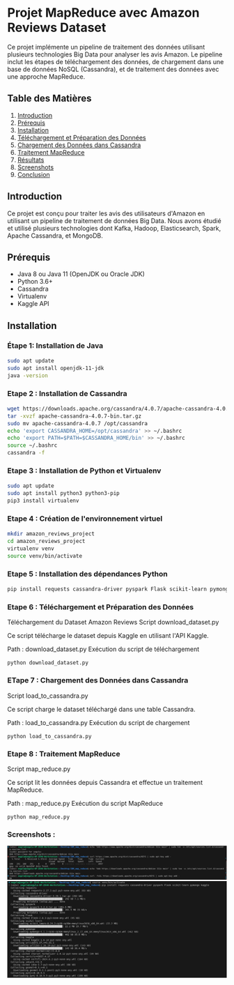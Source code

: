 # Projet MapReduce avec Amazon Reviews Dataset

Ce projet implémente un pipeline de traitement des données utilisant plusieurs technologies Big Data pour analyser les avis Amazon. Le pipeline inclut les étapes de téléchargement des données, de chargement dans une base de données NoSQL (Cassandra), et de traitement des données avec une approche MapReduce.

## Table des Matières

1. [Introduction](#introduction)
2. [Prérequis](#prérequis)
3. [Installation](#installation)
4. [Téléchargement et Préparation des Données](#téléchargement-et-préparation-des-données)
5. [Chargement des Données dans Cassandra](#chargement-des-données-dans-cassandra)
6. [Traitement MapReduce](#traitement-mapreduce)
7. [Résultats](#résultats)
8. [Screenshots](#screenshots)
9. [Conclusion](#conclusion)

## Introduction

Ce projet est conçu pour traiter les avis des utilisateurs d'Amazon en utilisant un pipeline de traitement de données Big Data. Nous avons étudié et utilisé plusieurs technologies dont Kafka, Hadoop, Elasticsearch, Spark, Apache Cassandra, et MongoDB.

## Prérequis

- Java 8 ou Java 11 (OpenJDK ou Oracle JDK)
- Python 3.6+
- Cassandra
- Virtualenv
- Kaggle API

## Installation

### Étape 1: Installation de Java

```bash
sudo apt update
sudo apt install openjdk-11-jdk
java -version
```

### Etape 2 : Installation de Cassandra
```bash
wget https://downloads.apache.org/cassandra/4.0.7/apache-cassandra-4.0.7-bin.tar.gz
tar -xvzf apache-cassandra-4.0.7-bin.tar.gz
sudo mv apache-cassandra-4.0.7 /opt/cassandra
echo 'export CASSANDRA_HOME=/opt/cassandra' >> ~/.bashrc
echo 'export PATH=$PATH=$CASSANDRA_HOME/bin' >> ~/.bashrc
source ~/.bashrc
cassandra -f
```
### Etape 3 :  Installation de Python et Virtualenv
```bash
sudo apt update
sudo apt install python3 python3-pip
pip3 install virtualenv
```
### Etape 4 :  Création de l'environnement virtuel
```bash
mkdir amazon_reviews_project
cd amazon_reviews_project
virtualenv venv
source venv/bin/activate
```

### Etape 5 :  Installation des dépendances Python
```bash
pip install requests cassandra-driver pyspark Flask scikit-learn pymongo kaggle
```

### Etape 6 : Téléchargement et Préparation des Données
Téléchargement du Dataset Amazon Reviews
Script download_dataset.py

Ce script télécharge le dataset depuis Kaggle en utilisant l'API Kaggle.

Path : download_dataset.py
Exécution du script de téléchargement

```
python download_dataset.py
```

### ETape 7 : Chargement des Données dans Cassandra
Script load_to_cassandra.py

Ce script charge le dataset téléchargé dans une table Cassandra.

Path : load_to_cassandra.py
Exécution du script de chargement

```
python load_to_cassandra.py
```

### Etape 8 : Traitement MapReduce
Script map_reduce.py

Ce script lit les données depuis Cassandra et effectue un traitement MapReduce.

Path : map_reduce.py
Exécution du script MapReduce
```
python map_reduce.py
```

### Screenshots : 

![Clef de Cassandra](./key_cassandra.png)
![Dependances](./dependances.png)